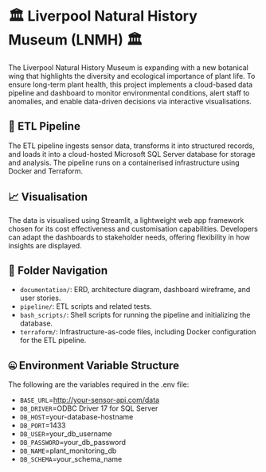 # 🏛️ Liverpool Natural History Museum (LNMH) 🏛️
The Liverpool Natural History Museum is expanding with a new botanical wing that highlights the diversity and ecological importance of plant life. To ensure long-term plant health, this project implements a cloud-based data pipeline and dashboard to monitor environmental conditions, alert staff to anomalies, and enable data-driven decisions via interactive visualisations.

## 🚰 ETL Pipeline
The ETL pipeline ingests sensor data, transforms it into structured records, and loads it into a cloud-hosted Microsoft SQL Server database for storage and analysis. The pipeline runs on a containerised infrastructure using Docker and Terraform.

## 📈 Visualisation
The data is visualised using Streamlit, a lightweight web app framework chosen for its cost effectiveness and customisation capabilities. Developers can adapt the dashboards to stakeholder needs, offering flexibility in how insights are displayed.

## 📍 Folder Navigation
- `documentation/`: ERD, architecture diagram, dashboard wireframe, and user stories.
- `pipeline/`: ETL scripts and related tests.
- `bash_scripts/`: Shell scripts for running the pipeline and initializing the database.
- `terraform/`: Infrastructure-as-code files, including Docker configuration for the ETL pipeline.


## 🤐 Environment Variable Structure
The following are the variables required in the .env file:
- `BASE_URL`=http://your-sensor-api.com/data
- `DB_DRIVER`=ODBC Driver 17 for SQL Server
- `DB_HOST`=your-database-hostname  
- `DB_PORT`=1433  
- `DB_USER`=your_db_username
- `DB_PASSWORD`=your_db_password
- `DB_NAME`=plant_monitoring_db
- `DB_SCHEMA`=your_schema_name
